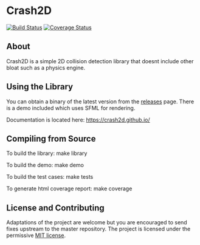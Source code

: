 # Crash2D

[![Build Status](https://travis-ci.org/fundies/Crash2D.svg?branch=master)](https://travis-ci.org/fundies/Crash2D) [![Coverage Status](https://coveralls.io/repos/github/fundies/Crash2D/badge.svg?branch=master)](https://coveralls.io/github/fundies/Crash2D?branch=master)

## About
Crash2D is a simple 2D collision detection library that doesnt include other bloat such as a physics engine.

## Using the Library
You can obtain a binary of the latest version from the [releases](https://github.com/fundies/SAT/releases) page. There is a demo included which uses SFML for rendering.

Documentation is located here: https://crash2d.github.io/

## Compiling from Source
To build the library: make library

To build the demo: make demo

To build the test cases: make tests

To generate html coverage report: make coverage

## License and Contributing
Adaptations of the project are welcome but you are encouraged to send fixes upstream to the master repository. The project is licensed under the permissive [MIT license](LICENSE).
